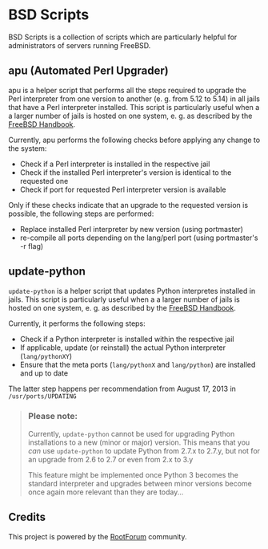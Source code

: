 BSD Scripts
===========

BSD Scripts is a collection of scripts which are particularly helpful for administrators of servers running FreeBSD.

apu (Automated Perl Upgrader)
-----------------------------

apu is a helper script that performs all the steps required to upgrade the Perl interpreter from one version to another (e. g. from 5.12 to 5.14) in all jails that have a Perl interpreter installed. This script is particularly useful when a a larger number of jails is hosted on one system, e. g. as described by the [FreeBSD Handbook](http://www.freebsd.org/doc/en_US.ISO8859-1/books/handbook/jails-application.html).

Currently, apu performs the following checks before applying any change to the system:

* Check if a Perl interpreter is installed in the respective jail
* Check if the installed Perl interpreter's version is identical to the requested one
* Check if port for requested Perl interpreter version is available

Only if these checks indicate that an upgrade to the requested version is possible, the following steps are performed:

* Replace installed Perl interpreter by new version (using portmaster)
* re-compile all ports depending on the lang/perl port (using portmaster's -r flag)

update-python
-------------

`update-python` is a helper script that updates Python interpretes installed in jails. This script is particularly useful when a a larger number of jails is hosted on one system, e. g. as described by the [FreeBSD Handbook](http://www.freebsd.org/doc/en_US.ISO8859-1/books/handbook/jails-application.html).

Currently, it performs the following steps:

* Check if a Python interpreter is installed within the respective jail
* If applicable, update (or reinstall) the actual Python interpreter (`lang/pythonXY`)
* Ensure that the meta ports (`lang/pythonX` and `lang/python`) are installed and up to date

The latter step happens per recommendation from August 17, 2013 in `/usr/ports/UPDATING`

> ### Please note:
>
> Currently, `update-python` cannot be used for upgrading Python installations to a new (minor or major) version.
> This means that you *can* use `update-python` to update Python from 2.7.x to 2.7.y, but not for an upgrade from
> 2.6 to 2.7 or even from 2.x to 3.y
>
> This feature might be implemented once Python 3 becomes the standard interpreter and upgrades between minor versions
> become once again more relevant than they are today...

Credits
-------

This project is powered by the [RootForum](http://www.rootforum.org) community.
